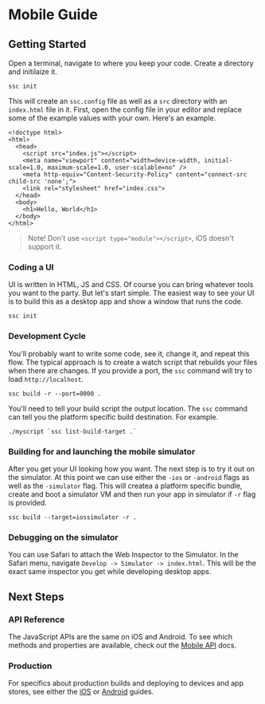 # Mobile Guide

## Getting Started

Open a terminal, navigate to where you keep your code. Create a directory and
initilaize it.

```
ssc init
```

This will create an `ssc.config` file as well as a `src` directory
with an `index.html` file in it. First, open the config file in your editor
and replace some of the example values with your own. Here's an example.

```
<!doctype html>
<html>
  <head>
    <script src="index.js"></script>
    <meta name="viewport" content="width=device-width, initial-scale=1.0, maximum-scale=1.0, user-scalable=no" />
    <meta http-equiv="Content-Security-Policy" content="connect-src child-src 'none';">
    <link rel="stylesheet" href="index.css">
  </head>
  <body>
    <h1>Hello, World</h1>
  </body>
</html>
```

> Note! Don't use `<script type="module"></script>`, iOS doesn't support it.

### Coding a UI

UI is written in HTML, JS and CSS. Of course you can bring whatever tools you
want to the party. But let's start simple. The easiest way to see your UI is to
build this as a desktop app and show a window that runs the code.

```
ssc init
```

### Development Cycle

You'll probably want to write some code, see it, change it, and repeat this
flow. The typical approach is to create a watch script that rebuilds your
files when there are changes. If you provide a port, the `ssc` command will try
to load `http://localhost`.

```
ssc build -r --port=8000 .
```

You'll need to tell your build script the output location. The `ssc` command
can tell you the platform specific build destination. For example.

```
./myscript `ssc list-build-target .`
```

### Building for and launching the mobile simulator

After you get your UI looking how you want. The next step is to try it out
on the simulator. At this point we can use either the `-ios` or `-android`
flags as well as the `-simulator` flag. This will createa a platform specific
bundle, create and boot a simulator VM and then run your app in simulator if
`-r` flag is provided.

```
ssc build --target=iossimulator -r .
```

### Debugging on the simulator

You can use Safari to attach the Web Inspector to the Simulator. In the Safari
menu, navigate `Develop -> Simulator -> index.html`. This will be the exact
same inspector you get while developing desktop apps.

## Next Steps

### API Reference

The JavaScript APIs are the same on iOS and Android. To see which methods
and properties are available, check out the [Mobile API][0] docs.

### Production

For specifics about production builds and deploying to devices and app stores,
see either the [iOS][1] or [Android][2] guides.

[0]:https://sockets.sh/mobile
[1]:https://sockets.sh/ios
[2]:https://sockets.sh/android

